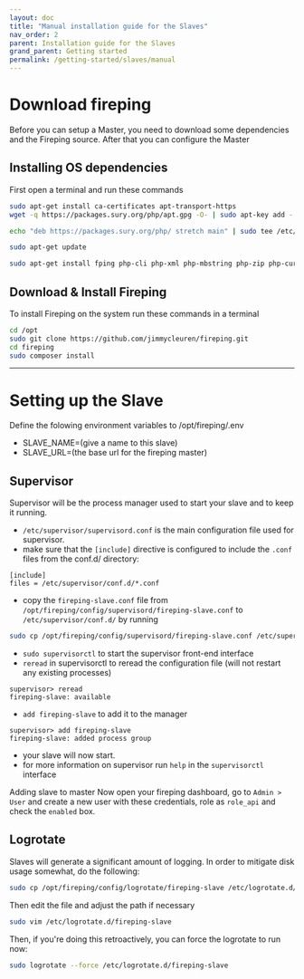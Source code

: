 ```yaml
---
layout: doc
title: "Manual installation guide for the Slaves"
nav_order: 2
parent: Installation guide for the Slaves
grand_parent: Getting started
permalink: /getting-started/slaves/manual
---
```


# Download fireping
Before you can setup a Master, you need to download some dependencies and the Fireping source. After that you can configure the Master

## Installing OS dependencies
First open a terminal and run these commands

```bash
sudo apt-get install ca-certificates apt-transport-https
wget -q https://packages.sury.org/php/apt.gpg -O- | sudo apt-key add -

echo "deb https://packages.sury.org/php/ stretch main" | sudo tee /etc/apt/sources.list.d/php.list

sudo apt-get update

sudo apt-get install fping php-cli php-xml php-mbstring php-zip php-curl php-rrd git supervisor composer
```

## Download & Install Fireping
To install Fireping on the system run these commands in a terminal

```bash
cd /opt
sudo git clone https://github.com/jimmycleuren/fireping.git
cd fireping
sudo composer install
```

---

# Setting up the Slave
Define the folowing environment variables to /opt/fireping/.env
* SLAVE_NAME=(give a name to this slave)
* SLAVE_URL=(the base url for the fireping master)

## Supervisor
Supervisor will be the process manager used to start your slave and to keep it running.

* `/etc/supervisor/supervisord.conf` is the main configuration file used for supervisor.
* make sure that the `[include]` directive is configured to include the `.conf` files from the conf.d/ directory:
```
[include]
files = /etc/supervisor/conf.d/*.conf
```

* copy the `fireping-slave.conf` file from `/opt/fireping/config/supervisord/fireping-slave.conf` to `/etc/supervisor/conf.d/` by running
```bash
sudo cp /opt/fireping/config/supervisord/fireping-slave.conf /etc/supervisor/conf.d/
```

* `sudo supervisorctl` to start the supervisor front-end interface
* `reread` in supervisorctl to reread the configuration file (will not restart any existing processes)
```
supervisor> reread
fireping-slave: available
```

* `add fireping-slave` to add it to the manager
```
supervisor> add fireping-slave
fireping-slave: added process group
```
* your slave will now start.
* for more information on supervisor run `help` in the `supervisorctl` interface

Adding slave to master
Now open your fireping dashboard, go to `Admin > User` and create a new user with these credentials, role as `role_api` and check the `enabled` box.

## Logrotate
Slaves will generate a significant amount of logging. In order to mitigate disk usage somewhat, do the following:

```bash
sudo cp /opt/fireping/config/logrotate/fireping-slave /etc/logrotate.d/
```
Then edit the file and adjust the path if necessary

```bash
sudo vim /etc/logrotate.d/fireping-slave
```
Then, if you're doing this retroactively, you can force the logrotate to run now:

```bash
sudo logrotate --force /etc/logrotate.d/fireping-slave
```